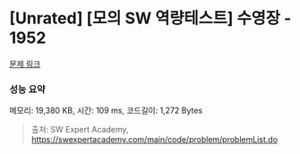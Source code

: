 # [Unrated] [모의 SW 역량테스트] 수영장 - 1952 

[문제 링크](https://swexpertacademy.com/main/code/problem/problemDetail.do?contestProbId=AV5PpFQaAQMDFAUq) 

### 성능 요약

메모리: 19,380 KB, 시간: 109 ms, 코드길이: 1,272 Bytes



> 출처: SW Expert Academy, https://swexpertacademy.com/main/code/problem/problemList.do